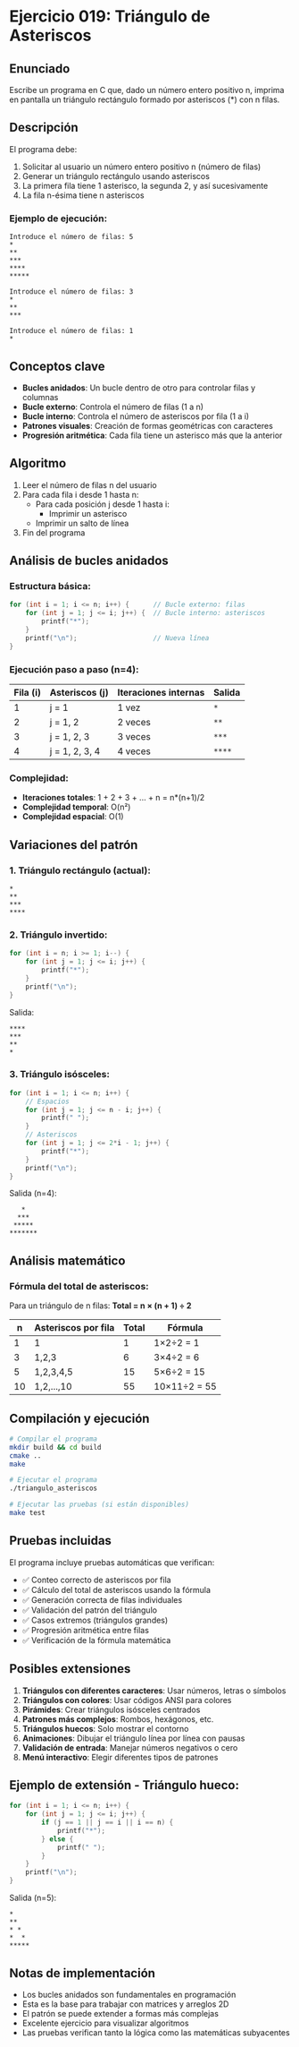 # Ejercicio 019: Triángulo de Asteriscos

## Enunciado

Escribe un programa en C que, dado un número entero positivo n, imprima en pantalla un triángulo rectángulo formado por asteriscos (*) con n filas.

## Descripción

El programa debe:

1. Solicitar al usuario un número entero positivo n (número de filas)
2. Generar un triángulo rectángulo usando asteriscos
3. La primera fila tiene 1 asterisco, la segunda 2, y así sucesivamente
4. La fila n-ésima tiene n asteriscos

### Ejemplo de ejecución:

```
Introduce el número de filas: 5
*
**
***
****
*****
```

```
Introduce el número de filas: 3
*
**
***
```

```
Introduce el número de filas: 1
*
```

## Conceptos clave

- **Bucles anidados**: Un bucle dentro de otro para controlar filas y columnas
- **Bucle externo**: Controla el número de filas (1 a n)
- **Bucle interno**: Controla el número de asteriscos por fila (1 a i)
- **Patrones visuales**: Creación de formas geométricas con caracteres
- **Progresión aritmética**: Cada fila tiene un asterisco más que la anterior

## Algoritmo

1. Leer el número de filas n del usuario
2. Para cada fila i desde 1 hasta n:
   - Para cada posición j desde 1 hasta i:
     - Imprimir un asterisco
   - Imprimir un salto de línea
3. Fin del programa

## Análisis de bucles anidados

### Estructura básica:
```c
for (int i = 1; i <= n; i++) {      // Bucle externo: filas
    for (int j = 1; j <= i; j++) {  // Bucle interno: asteriscos
        printf("*");
    }
    printf("\n");                   // Nueva línea
}
```

### Ejecución paso a paso (n=4):

| Fila (i) | Asteriscos (j) | Iteraciones internas | Salida |
|----------|----------------|---------------------|--------|
| 1 | j = 1 | 1 vez | `*` |
| 2 | j = 1, 2 | 2 veces | `**` |
| 3 | j = 1, 2, 3 | 3 veces | `***` |
| 4 | j = 1, 2, 3, 4 | 4 veces | `****` |

### Complejidad:
- **Iteraciones totales**: 1 + 2 + 3 + ... + n = n*(n+1)/2
- **Complejidad temporal**: O(n²)
- **Complejidad espacial**: O(1)

## Variaciones del patrón

### 1. Triángulo rectángulo (actual):
```
*
**
***
****
```

### 2. Triángulo invertido:
```c
for (int i = n; i >= 1; i--) {
    for (int j = 1; j <= i; j++) {
        printf("*");
    }
    printf("\n");
}
```
Salida:
```
****
***
**
*
```

### 3. Triángulo isósceles:
```c
for (int i = 1; i <= n; i++) {
    // Espacios
    for (int j = 1; j <= n - i; j++) {
        printf(" ");
    }
    // Asteriscos
    for (int j = 1; j <= 2*i - 1; j++) {
        printf("*");
    }
    printf("\n");
}
```
Salida (n=4):
```
   *
  ***
 *****
*******
```

## Análisis matemático

### Fórmula del total de asteriscos:
Para un triángulo de n filas: **Total = n × (n + 1) ÷ 2**

| n | Asteriscos por fila | Total | Fórmula |
|---|-------------------|-------|---------|
| 1 | 1 | 1 | 1×2÷2 = 1 |
| 3 | 1,2,3 | 6 | 3×4÷2 = 6 |
| 5 | 1,2,3,4,5 | 15 | 5×6÷2 = 15 |
| 10 | 1,2,...,10 | 55 | 10×11÷2 = 55 |

## Compilación y ejecución

```bash
# Compilar el programa
mkdir build && cd build
cmake ..
make

# Ejecutar el programa
./triangulo_asteriscos

# Ejecutar las pruebas (si están disponibles)
make test
```

## Pruebas incluidas

El programa incluye pruebas automáticas que verifican:

- ✅ Conteo correcto de asteriscos por fila
- ✅ Cálculo del total de asteriscos usando la fórmula
- ✅ Generación correcta de filas individuales
- ✅ Validación del patrón del triángulo
- ✅ Casos extremos (triángulos grandes)
- ✅ Progresión aritmética entre filas
- ✅ Verificación de la fórmula matemática

## Posibles extensiones

1. **Triángulos con diferentes caracteres**: Usar números, letras o símbolos
2. **Triángulos con colores**: Usar códigos ANSI para colores
3. **Pirámides**: Crear triángulos isósceles centrados
4. **Patrones más complejos**: Rombos, hexágonos, etc.
5. **Triángulos huecos**: Solo mostrar el contorno
6. **Animaciones**: Dibujar el triángulo línea por línea con pausas
7. **Validación de entrada**: Manejar números negativos o cero
8. **Menú interactivo**: Elegir diferentes tipos de patrones

## Ejemplo de extensión - Triángulo hueco:

```c
for (int i = 1; i <= n; i++) {
    for (int j = 1; j <= i; j++) {
        if (j == 1 || j == i || i == n) {
            printf("*");
        } else {
            printf(" ");
        }
    }
    printf("\n");
}
```

Salida (n=5):
```
*
**
* *
*  *
*****
```

## Notas de implementación

- Los bucles anidados son fundamentales en programación
- Esta es la base para trabajar con matrices y arreglos 2D
- El patrón se puede extender a formas más complejas
- Excelente ejercicio para visualizar algoritmos
- Las pruebas verifican tanto la lógica como las matemáticas subyacentes
